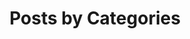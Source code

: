 ---
    title: "Posts by Categories"
    layout: categories
    permalink: /categories/
    author_profile: false
    sidebar: 
        nav: "sidebar-posts"

---